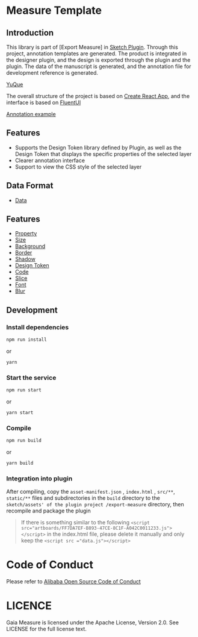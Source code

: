 # Measure Template

## Introduction

This library is part of [Export Measure] in [Sketch Plugin](https://github.com/alibaba/GaiaSketch). Through this project, annotation templates are generated. The product is integrated in the designer plugin, and the design is exported through the plugin and the plugin. The data of the manuscript is generated, and the annotation file for development reference is generated.

[YuQue](https://www.yuque.com/youku-gaia/gaia-measure)

The overall structure of the project is based on [Create React App](https://github.com/facebook/create-react-app), and the interface is based on [FluentUI](https://github.com/microsoft/fluentui)

[Annotation example](./docs/examples/)


## Features

* Supports the Design Token library defined by Plugin, as well as the Design Token that displays the specific properties of the selected layer
* Clearer annotation interface
* Support to view the CSS style of the selected layer

## Data Format

* [Data](./docs/data.md)

## Features

* [Property](./docs/en-US/property.md)
* [Size](./docs/en-US/size.md)
* [Background](./docs/en-US/fill.md)
* [Border](./docs/en-US/border.md)
* [Shadow](./docs/en-US/shadow.md)
* [Design Token](./docs/en-US/token.md)
* [Code](./docs/en-US/code.md)
* [Slice](./docs/en-US/slice.md)
* [Font](./docs/en-US/font.md)
* [Blur](./docs/en-US/blur.md)

## Development

### Install dependencies

````sh
npm run install
````
or
````sh
yarn
````

### Start the service

````sh
npm run start
````
or
````sh
yarn start
````

### Compile

````sh
npm run build
````
or
````sh
yarn build
````

### Integration into plugin

After compiling, copy the `asset-manifest.json` , `index.html` , `src/**`, `static/**` files and subdirectories in the `build` directory to the `sketch/assets' of the plugin project /export-measure` directory, then recompile and package the plugin

> If there is something similar to the following `<script src="artboards/FF7DA7EF-B893-47CE-8C1F-A042C0011233.js"></script>` in the index.html file, please delete it manually and only keep the `<script src ="data.js"></script>`


# Code of Conduct

Please refer to [Alibaba Open Source Code of Conduct](https://github.com/AlibabaDR/community/blob/master/CODE_OF_CONDUCT.md)


# LICENCE

Gaia Measure is licensed under the Apache License, Version 2.0. See LICENSE for the full license text.
